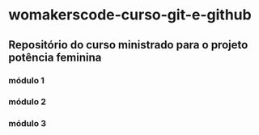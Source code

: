 # womakerscode-curso-git-e-github
## Repositório do curso ministrado para o projeto potência feminina

### módulo 1
### módulo 2
### módulo 3